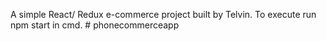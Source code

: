 A simple React/ Redux e-commerce project built by Telvin.
To execute run npm start in cmd.
#   p h o n e c o m m e r c e a p p  
 